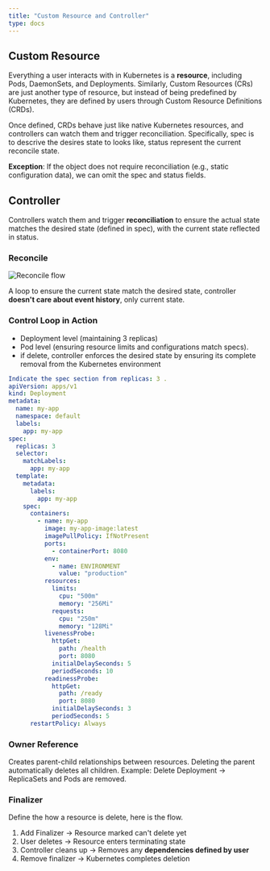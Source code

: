 ```yaml
---
title: "Custom Resource and Controller"
type: docs
---
```


## Custom Resource
Everything a user interacts with in Kubernetes is a **resource**, including Pods, DaemonSets, and Deployments.
Similarly, Custom Resources (CRs) are just another type of resource, but instead of being predefined by Kubernetes, they are defined by users through Custom Resource Definitions (CRDs).

Once defined, CRDs behave just like native Kubernetes resources, and controllers can watch them and trigger reconciliation.
Specifically, spec is to descrive the desires state to looks like, status represent the current reconcile state.

**Exception**: If the object does not require reconciliation (e.g., static configuration data), we can omit the spec and status fields.


## Controller
Controllers watch them and trigger **reconciliation** to ensure the actual state matches the desired state (defined in spec), with the current state reflected in status.


### Reconcile
![Reconcile flow](/images/reconcile-process.png)

A loop to ensure the current state match the desired state, controller **doesn't care about event history**, only current state.

### Control Loop in Action
- Deployment level (maintaining 3 replicas)
- Pod level (ensuring resource limits and configurations match specs).
- if delete, controller enforces the desired state by ensuring its complete removal from the Kubernetes environment

```yaml
Indicate the spec section from replicas: 3 .
apiVersion: apps/v1
kind: Deployment
metadata:
  name: my-app
  namespace: default
  labels:
    app: my-app
spec:
  replicas: 3
  selector:
    matchLabels:
      app: my-app
  template:
    metadata:
      labels:
        app: my-app
    spec:
      containers:
        - name: my-app
          image: my-app-image:latest
          imagePullPolicy: IfNotPresent
          ports:
            - containerPort: 8080
          env:
            - name: ENVIRONMENT
              value: "production"
          resources:
            limits:
              cpu: "500m"
              memory: "256Mi"
            requests:
              cpu: "250m"
              memory: "128Mi"
          livenessProbe:
            httpGet:
              path: /health
              port: 8080
            initialDelaySeconds: 5
            periodSeconds: 10
          readinessProbe:
            httpGet:
              path: /ready
              port: 8080
            initialDelaySeconds: 3
            periodSeconds: 5
      restartPolicy: Always
```

### Owner Reference
Creates parent-child relationships between resources. Deleting the parent automatically deletes all children. Example: Delete Deployment → ReplicaSets and Pods are removed.

### Finalizer
Define the how a resource is delete, here is the flow.
1. Add Finalizer → Resource marked can't delete yet
2. User deletes → Resource enters terminating state
3. Controller cleans up → Removes any **dependencies defined by user**
4. Remove finalizer → Kubernetes completes deletion